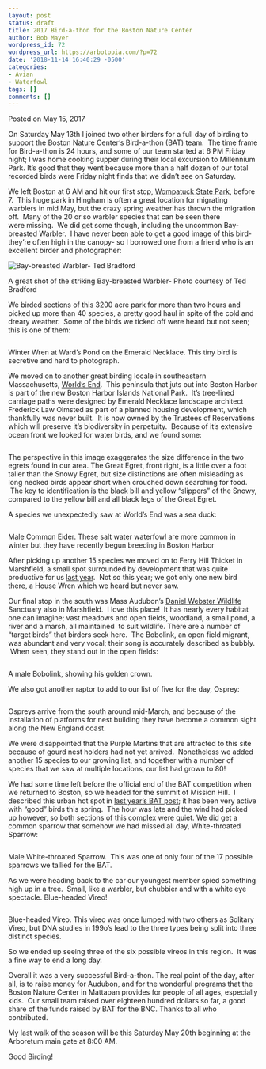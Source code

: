 ```yaml
---
layout: post
status: draft
title: 2017 Bird-a-thon for the Boston Nature Center
author: Bob Mayer
wordpress_id: 72
wordpress_url: https://arbotopia.com/?p=72
date: '2018-11-14 16:40:29 -0500'
categories:
- Avian
- Waterfowl
tags: []
comments: []
---
```




<p>Posted on May 15, 2017</a></p>





<p>On Saturday May 13th I joined two other birders for a full day of birding to support the Boston Nature Center&rsquo;s Bird-a-thon (BAT) team. &nbsp;The time frame for Bird-a-thon is 24 hours, and some of our team started at 6 PM Friday night; I was home cooking supper during&nbsp;their local excursion to Millennium Park. It&rsquo;s good that they went because more than a half dozen of our total recorded birds were Friday night finds that we didn&rsquo;t see on Saturday.</p>





<p>We left Boston at 6 AM and hit our first stop,&nbsp;<a href="https://www.mass.gov/locations/wompatuck-state-park">Wompatuck State Park</a>, before 7. &nbsp;This huge park in Hingham is often a great location for migrating warblers in mid May, but the crazy spring weather has thrown the migration off. &nbsp;Many of the 20 or so warbler species that can be seen there were&nbsp;missing. &nbsp;We did get some though, including the uncommon Bay-breasted Warbler. &nbsp;I have never been able to get a good image of this bird- they&rsquo;re often high in the canopy- so I borrowed one from a friend who is an excellent&nbsp;birder and photographer:</p>


<p><!-- wp:image {"id":1420} --></p>
 <img src="https://web.archive.org/web/20171112202846im_/http://www.arbotopia.com/wp-content/uploads/2017/05/Bay-breasted-Warbler-Ted-Bradford.jpg" alt="Bay-breasted Warbler- Ted Bradford" class="wp-image-1420"/>





<p>A great shot of the striking Bay-breasted Warbler- Photo courtesy of Ted Bradford</p>





<p>We birded sections of this 3200 acre park for more than&nbsp;two hours and picked up more than 40 species, a pretty good haul in spite of the cold and dreary weather. &nbsp;Some of the birds we ticked off were heard but not seen; this is one of them:</p>


<p><!-- wp:image {"id":244} --></p>
 <img src="images/2018/11/P1090246.jpg" alt="" class="wp-image-244"/>





<p>Winter Wren at Ward&rsquo;s Pond on the Emerald Necklace. This tiny bird is secretive and hard to photograph.</p>





<p>We moved on to another great birding locale in southeastern Massachusetts,&nbsp;<a href="http://www.thetrustees.org/places-to-visit/south-shore/worlds-end.html">World&rsquo;s End</a>.&nbsp; This peninsula that juts out into Boston Harbor is part of the new&nbsp;Boston Harbor Islands National Park. &nbsp;It&rsquo;s tree-lined carriage paths were designed by Emerald Necklace&nbsp;landscape architect Frederick Law Olmsted&nbsp;as part of a planned housing development, which thankfully was never built. &nbsp;It is now owned by the Trustees of Reservations which will preserve it&rsquo;s biodiversity in perpetuity. &nbsp;Because of it&rsquo;s extensive ocean front we looked&nbsp;for water birds, and we found some:</p>


<p><!-- wp:image {"id":245} --></p>
 <img src="images/2018/11/P1010004.jpg" alt="" class="wp-image-245"/>





<p>The perspective in this image exaggerates the size difference in the two egrets found in our area. The Great Egret, front right, is a little over a foot taller than the Snowy Egret, but&nbsp;size distinctions are often misleading as long necked birds appear short when crouched down searching for food. &nbsp;The key to identification is the black bill and yellow &ldquo;slippers&rdquo; of the Snowy, compared to the yellow bill and all black legs of the Great Egret.</p>





<p>A species we unexpectedly saw&nbsp;at World&rsquo;s End was a sea duck:</p>


<p><!-- wp:image {"id":246} --></p>
 <img src="images/2018/11/P1070121.jpg" alt="" class="wp-image-246"/>





<p>Male Common Eider. These salt water waterfowl&nbsp;are more common in winter but they have recently begun breeding in Boston Harbor</p>





<p>After picking up another 15 species we moved on to Ferry Hill Thicket in Marshfield, a small spot surrounded by development that was quite productive for us&nbsp;<a href="https://web.archive.org/web/20171112202846/http://www.arbotopia.com/bird-a-thon-2016/">last year</a>.&nbsp; Not so this year; we got only one new bird there, a House Wren which we heard but never saw.</p>





<p>Our final stop in the south was Mass Audubon&rsquo;s&nbsp;<a href="https://web.archive.org/web/20170924033607/http://www.massaudubon.org:80/get-outdoors/wildlife-sanctuaries/daniel-webster">Daniel Webster Wildlife</a> Sanctuary&nbsp;also in Marshfield. &nbsp;I love this place! &nbsp;It has nearly&nbsp;every habitat one can imagine; vast meadows and open fields, woodland, a small pond, a river and a marsh, all maintained &nbsp;to suit wildlife. There are a number of &ldquo;target birds&rdquo; that birders seek here. &nbsp;The Bobolink, an open field&nbsp;migrant, was abundant and very vocal; their song is accurately described as bubbly. &nbsp;When seen, they stand out in the open fields:</p>


<p><!-- wp:image {"id":247} --></p>
 <img src="images/2018/11/P1010062.jpg" alt="" class="wp-image-247"/>





<p>A male Bobolink, showing his golden crown.</p>





<p>We also got another raptor to add to our list of five for the day, Osprey:</p>


<p><!-- wp:image {"id":248} --></p>
 <img src="images/2018/11/P1040384.jpg" alt="" class="wp-image-248"/>





<p>Ospreys arrive from the&nbsp;south around mid-March, and because of&nbsp;the installation of platforms for nest building they have become a common sight along the New England coast.</p>





<p>We were disappointed that the Purple Martins that are attracted to this site because of gourd nest holders had not yet arrived. &nbsp;Nonetheless we added another 15 species to our growing list, and together with a number of species that we saw at multiple&nbsp;locations, our list had grown to 80!</p>





<p>We had some time left before the official end of the BAT competition when we returned to Boston, so we headed for&nbsp;the summit of Mission Hill. &nbsp;I described this urban hot spot in&nbsp;<a href="https://web.archive.org/web/20171112202846/http://www.arbotopia.com/bird-a-thon-2016/">last year&rsquo;s BAT post</a>;&nbsp;it has been very active with &ldquo;good&rdquo; birds this spring. &nbsp;The hour was late and the wind had picked up however, so both sections&nbsp;of this complex were quiet. We did get a common sparrow that somehow we had missed all day, White-throated Sparrow:</p>


<p><!-- wp:image {"id":249} --></p>
 <img src="images/2018/11/P1110338.jpg" alt="" class="wp-image-249"/>





<p>Male White-throated Sparrow. &nbsp;This was one of only four of the 17 possible sparrows we tallied for the BAT.</p>





<p>As we were heading back to the car our youngest member spied something high up in a tree. &nbsp;Small, like a warbler,&nbsp;but chubbier and with a white eye spectacle. Blue-headed Vireo!</p>


<p><!-- wp:image {"id":250} --></p>
 <img src="images/2018/11/P1120818.jpg" alt="" class="wp-image-250"/>





<p>Blue-headed Vireo. This vireo was once lumped with two others as Solitary Vireo, but DNA studies in 199o&rsquo;s lead to the three types being split&nbsp;into three distinct species.</p>





<p>So we ended up seeing three of the six possible vireos in this region. &nbsp;It was a fine way to end a long day.</p>





<p>Overall it was a very successful Bird-a-thon. The real point of the day, after all, is to raise money for Audubon, and for the wonderful programs that the Boston Nature Center in Mattapan provides for people of all ages, especially kids. &nbsp;Our small team raised over eighteen hundred dollars so far, a good share of the funds raised by BAT for the BNC. Thanks to all who contributed.</p>





<p>My last walk of the season will be this Saturday May 20th beginning at the Arboretum main gate at 8:00 AM.</p>





<p>Good Birding!</p>
